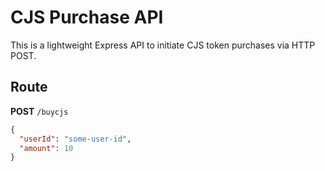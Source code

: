 # CJS Purchase API

This is a lightweight Express API to initiate CJS token purchases via HTTP POST.

## Route

**POST** `/buycjs`

```json
{
  "userId": "some-user-id",
  "amount": 10
}

